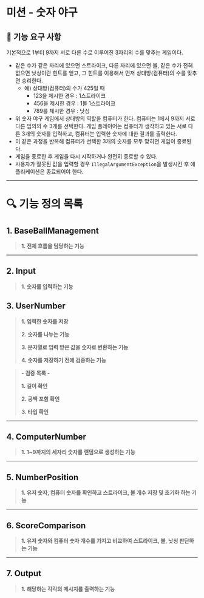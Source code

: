 # 미션 - 숫자 야구

## 🚀 기능 요구 사항

기본적으로 1부터 9까지 서로 다른 수로 이루어진 3자리의 수를 맞추는 게임이다.

- 같은 수가 같은 자리에 있으면 스트라이크, 다른 자리에 있으면 볼, 같은 수가 전혀 없으면 낫싱이란 힌트를 얻고, 그 힌트를 이용해서 먼저 상대방(컴퓨터)의 수를 맞추면 승리한다.
    - 예) 상대방(컴퓨터)의 수가 425일 때
        - 123을 제시한 경우 : 1스트라이크
        - 456을 제시한 경우 : 1볼 1스트라이크
        - 789를 제시한 경우 : 낫싱
- 위 숫자 야구 게임에서 상대방의 역할을 컴퓨터가 한다. 컴퓨터는 1에서 9까지 서로 다른 임의의 수 3개를 선택한다. 게임 플레이어는 컴퓨터가 생각하고 있는 서로 다른 3개의 숫자를 입력하고, 컴퓨터는 입력한
  숫자에 대한
  결과를 출력한다.
- 이 같은 과정을 반복해 컴퓨터가 선택한 3개의 숫자를 모두 맞히면 게임이 종료된다.
- 게임을 종료한 후 게임을 다시 시작하거나 완전히 종료할 수 있다.
- 사용자가 잘못된 값을 입력할 경우 `IllegalArgumentException`을 발생시킨 후 애플리케이션은 종료되어야 한다.

---

# 🔍 기능 정의 목록

## **1. BaseBallManagement**

> **1. 전체 흐름을 담당하는 기능**
>

---

## **2. Input**

> **1. 숫자를 입력하는 기능**
>

## **3. UserNumber**

> **1. 입력한 숫자를 저장**
>
> **2. 숫자를 나누는 기능**
>
> **3. 문자열로 입력 받은 값을 숫자로 변환하는 기능**
>
> **4. 숫자를 저장하기 전에 검증하는 기능**
> 


> **- 검증 목록 -**
>
> **1. 길이 확인**
>
> **2. 공백 포함 확인**
>
> **3. 타입 확인**
>

---

## **4. ComputerNumber**

> **1. 1~9까지의 세자리 숫자를 랜덤으로 생성하는 기능**
>

---

## 5. NumberPosition

> **1. 유저 숫자, 컴퓨터 숫자를 확인하고 스트라이크, 볼 개수 저장 및 초기화 하는 기능**
>

---

## **6. ScoreComparison**

> **1. 유저 숫자와 컴퓨터 숫자 개수를 가지고 비교하여 스트라이크, 볼, 낫싱 판단하는 기능**
>

---

## **7. Output**

> **1. 해당하는 각각의 메시지를 출력하는 기능**
>